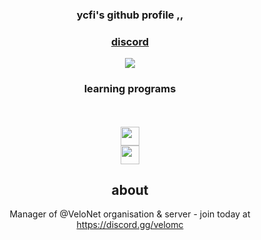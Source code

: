 <div align="center">
  <h3>ycfi's github profile ,, </h3>

<a href="https://skillicons.dev">
<div align="center">
  <h3>discord</h3>
  <a href="https://discord.com/users/592426234194165772">
    <img src="https://lanyard.cnrad.dev/api/592426234194165772?showDisplayName=true&idleMessage=Busy,'%20No%20DMS%20please.%20Thanks!">
  </a>
<h3>learning programs</h3>
  <br /><br />
    <img height=30 src="https://skillicons.dev/icons?i=nodejs,python,html,css" />
    <br />
    <img height=30 src="https://skillicons.dev/icons?i=,git,github,vscode" />

## about

Manager of @VeloNet organisation & server - join today at https://discord.gg/velomc
